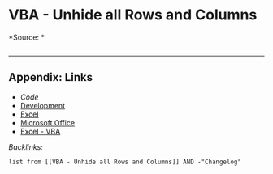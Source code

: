 # VBA - Unhide all Rows and Columns

\*Source: *

````VBA

````

---

## Appendix: Links

* *Code*
* [Development](../../../../MOCs/Development.md)
* [Excel](../../../../../3-Resources/Tools/Microsoft%20Office/Excel/Excel.md)
* [Microsoft Office](../../../../../3-Resources/Tools/Microsoft%20Office/Microsoft%20Office.md)
* [Excel - VBA](../../../../../3-Resources/Tools/Microsoft%20Office/Excel/Excel%20-%20VBA.md)

*Backlinks:*

````dataview
list from [[VBA - Unhide all Rows and Columns]] AND -"Changelog"
````
